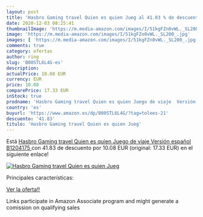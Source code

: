 ```yaml
---
layout: post
title: 'Hasbro Gaming travel Quien es quien Jueg al 41.83 % de descuento'
date: 2020-12-03 08:25:41
thumbnailImage: 'https://m.media-amazon.com/images/I/51kgFZn0vWL._SL200_.jpg'
image: 'https://m.media-amazon.com/images/I/51kgFZn0vWL._SL200_.jpg'
images: [ 'https://m.media-amazon.com/images/I/51kgFZn0vWL._SL200_.jpg' ]
comments: true
category: ofertas
author: ring
slug: 'B00STL6L4G-es'
description:
actualPrice: 10.08 EUR
currency: EUR
price: 10.08
comparePrice: 17.33 EUR
inStock: true
prodname: 'Hasbro Gaming travel Quien es quien Juego de viaje  Versión español  B1204175 '
country: 'es'
buyurl: 'https://www.amazon.es/dp/B00STL6L4G/?tag=tolees-21'
descuento: '41.83'
titulo: 'Hasbro Gaming travel Quien es quien Jueg'
---
```


Está [Hasbro Gaming travel Quien es quien Juego de viaje  Versión español  B1204175 ](https://www.amazon.es/dp/B00STL6L4G/?tag=tolees-21) con 41.83 de descuento por 10.08 EUR (original: 17.33 EUR) en el siguiente enlace!

[![Hasbro Gaming travel Quien es quien Jueg](https://m.media-amazon.com/images/I/51kgFZn0vWL._SL200_.jpg)](https://www.amazon.es/dp/B00STL6L4G/?tag=tolees-21)

Principales características:


[Ver la oferta!!](https://www.amazon.es/dp/B00STL6L4G/?tag=tolees-21)

Links participate in Amazon Associate program and might generate a comission on qualifying sales


